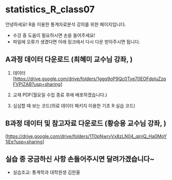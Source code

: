 # statistics_R_class07

안녕하세요! R을 이용한 통계자료분석 강의를 위한 페이지입니다.
* 수강 중 도움이 필요하시면 손을 들어주세요!
* 파일에 오류가 생겼다면 아래 링크에서 다시 다운 받아주시면 됩니다.

## A과정 데이터 다운로드 (최혜미 교수님 강좌, )
1. 데이터   
[https://drive.google.com/drive/folders/1ggq9oP9Qc0Tye70EOFdpluZzqFVPIZAB?usp=sharing]

2. 교재 PDF(월요일 수업 종료 후에 배포하겠습니다.)

3. 심심할 때 보는 코드(의료 데이터 패키지 이용한 기초 R 실습 코드)


## B과정 데이터 및 참고자료 다운로드 (황승용 교수님 강좌, )
[https://drive.google.com/drive/folders/1T0pNwryVx8zLN04_qjniQ_Ha0MoY1iEe?usp=sharing]    





## 실습 중 궁금하신 사항 손들어주시면 달려가겠습니다~
- 실습조교: 통계학과 대학원생 김한울
